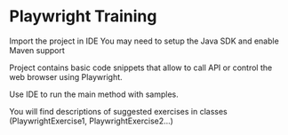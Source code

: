 # Playwright Training 

Import the project in IDE 
You may need to setup the Java SDK and enable Maven support

Project contains basic code snippets that allow to call API or control the web browser using Playwright.

Use IDE to run the main method with samples.

You will find descriptions of suggested exercises in classes (PlaywrightExercise1, PlaywrightExercise2...) 